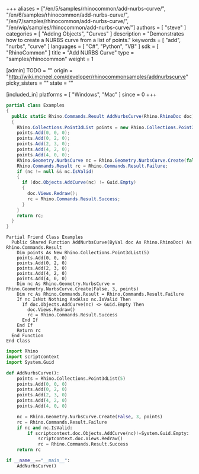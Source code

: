 +++
aliases = ["/en/5/samples/rhinocommon/add-nurbs-curve/", "/en/6/samples/rhinocommon/add-nurbs-curve/", "/en/7/samples/rhinocommon/add-nurbs-curve/", "/en/wip/samples/rhinocommon/add-nurbs-curve/"]
authors = [ "steve" ]
categories = [ "Adding Objects", "Curves" ]
description = "Demonstrates how to create a NURBS curve from a list of points."
keywords = [ "add", "nurbs", "curve" ]
languages = [ "C#", "Python", "VB" ]
sdk = [ "RhinoCommon" ]
title = "Add NURBS Curve"
type = "samples/rhinocommon"
weight = 1

[admin]
TODO = ""
origin = "http://wiki.mcneel.com/developer/rhinocommonsamples/addnurbscurve"
picky_sisters = ""
state = ""

[included_in]
platforms = [ "Windows", "Mac" ]
since = 0
+++

<div class="codetab-content" id="cs">

```cs
partial class Examples
{
  public static Rhino.Commands.Result AddNurbsCurve(Rhino.RhinoDoc doc)
  {
    Rhino.Collections.Point3dList points = new Rhino.Collections.Point3dList(5);
    points.Add(0, 0, 0);
    points.Add(0, 2, 0);
    points.Add(2, 3, 0);
    points.Add(4, 2, 0);
    points.Add(4, 0, 0);
    Rhino.Geometry.NurbsCurve nc = Rhino.Geometry.NurbsCurve.Create(false, 3, points);
    Rhino.Commands.Result rc = Rhino.Commands.Result.Failure;
    if (nc != null && nc.IsValid)
    {
      if (doc.Objects.AddCurve(nc) != Guid.Empty)
      {
        doc.Views.Redraw();
        rc = Rhino.Commands.Result.Success;
      }
    }
    return rc;
  }
}
```

</div>


<div class="codetab-content" id="vb">

```vbnet
Partial Friend Class Examples
  Public Shared Function AddNurbsCurve(ByVal doc As Rhino.RhinoDoc) As Rhino.Commands.Result
	Dim points As New Rhino.Collections.Point3dList(5)
	points.Add(0, 0, 0)
	points.Add(0, 2, 0)
	points.Add(2, 3, 0)
	points.Add(4, 2, 0)
	points.Add(4, 0, 0)
	Dim nc As Rhino.Geometry.NurbsCurve = Rhino.Geometry.NurbsCurve.Create(False, 3, points)
	Dim rc As Rhino.Commands.Result = Rhino.Commands.Result.Failure
	If nc IsNot Nothing AndAlso nc.IsValid Then
	  If doc.Objects.AddCurve(nc) <> Guid.Empty Then
		doc.Views.Redraw()
		rc = Rhino.Commands.Result.Success
	  End If
	End If
	Return rc
  End Function
End Class
```

</div>


<div class="codetab-content" id="py">

```python
import Rhino
import scriptcontext
import System.Guid

def AddNurbsCurve():
    points = Rhino.Collections.Point3dList(5)
    points.Add(0, 0, 0)
    points.Add(0, 2, 0)
    points.Add(2, 3, 0)
    points.Add(4, 2, 0)
    points.Add(4, 0, 0)

    nc = Rhino.Geometry.NurbsCurve.Create(False, 3, points)
    rc = Rhino.Commands.Result.Failure
    if nc and nc.IsValid:
        if scriptcontext.doc.Objects.AddCurve(nc)!=System.Guid.Empty:
            scriptcontext.doc.Views.Redraw()
            rc = Rhino.Commands.Result.Success
    return rc

if __name__=="__main__":
    AddNurbsCurve()
```

</div>
